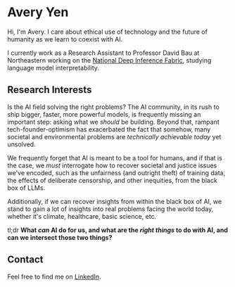 # Avery Yen

Hi, I'm Avery. I care about ethical use of technology and the future of humanity as we learn to coexist with AI.

I currently work as a Research Assistant to Professor David Bau at Northeastern working on the [National Deep Inference Fabric](https://ndif.us), studying language model interpretability.

## Research Interests

Is the AI field solving the right problems? The AI community, in its rush to ship bigger, faster, more powerful models, is frequently missing an important step: asking what we *should* be building. Beyond that, rampant tech-founder-optimism has exacerbated the fact that somehow, many societal and environmental problems are *technically achievable today* yet unsolved.

We frequently forget that AI is meant to be a tool for humans, and if that is the case, we *must* interrogate how to recover societal and justice issues we've encoded, such as the unfairness (and outright theft) of training data, the effects of deliberate censorship, and other inequities, from the black box of LLMs.

Additionally, if we can recover insights from within the black box of AI, we stand to gain a lot of insights into real problems facing the world today, whether it's climate, healthcare, basic science, etc.

tl;dr **What *can* AI do for us, and what are the *right things* to do with AI, and can we intersect those two things?**

## Contact

Feel free to find me on [LinkedIn](https://linkedin.com/in/averyyen/).
